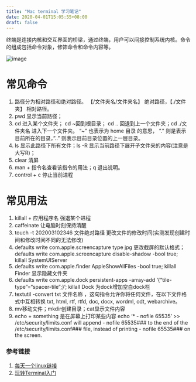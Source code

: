 ```yaml
---
title: "Mac terminal 学习笔记"
date: 2020-04-01T15:05:55+08:00
draft: false
---
```



终端是连接内核和交互界面的桥梁，通过终端，用户可以间接控制系统内核。命令的组成包括命令对象，修饰命令和命令内容等。

![image](/images/Mac_terminal_learning/command_consist.png) 

# 常见命令

1. 路径分为相对路径和绝对路径。 【/文件夹名/文件夹名】 绝对路径，【./文件夹】 相对路径。
2. pwd 显示当前路径；
3. cd 进入某个文件夹； cd ~回到根目录； cd  .. 回退到上一个文件夹；cd ./文件夹名 进入下一个文件夹。 
	      “~” 也表示为 home 目录 的意思，	”.” 则是表示目前所在的目录，”..” 则表示目前目录位置的上一层目录。
4. ls 显示此路径下所有文件；ls -R 显示当前路径下展开子文件夹的内容(注意是大写R)；
5. clear 清屏
6. man + 指令名查看该指令的用法；q 退出说明。
7. control + c 停止当前进程

# 常见用法
	
1. killall + 应用程序名 强退某个进程
2. caffeinate 让电脑时刻保持清醒
3. touch -t 202003102346 文件绝对路径 更改文件的修改时间(实测发现创建时间和修改时间不同的无法修改)
4. defaults write com.apple.screencapture type jpg 更改截屏的默认格式； defaults write com.apple.screencapture disable-shadow -bool true; killall SystemUIServer
5. defaults write com.apple.finder AppleShowAllFiles -bool true; killall Finder 显示隐藏文件夹
6. defaults write com.apple.dock persistent-apps -array-add ‘{“tile-type”=“spacer-tile”;}’; killall Dock 为dock增加空白dock栏
7. textutil -convert txt 文件名称 ，这句指令允许你将任何文件，在以下文件格式中互相转换 txt, html, rtf, rtfd, doc, docx, wordml, odt, webarchive。
8. mv移动文件；mkdir创建目录；cat显示文件内容
9. echo + something 是在屏幕上打印某些内容 echo ‘* - nofile 65535’ >> /etc/security/limits.conf  will append - nofile 65535### to the end of the /etc/security/limits.conf### file, instead of printing - nofile 65535### on the screen.

### 参考链接
1. [每天一个linux链接](https://www.cnblogs.com/peida/archive/2012/12/05/2803591.html)
2. [玩转Terminal入门](https://sspai.com/post/45534)
